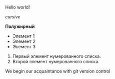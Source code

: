Hello world!

*cursive*

**Полужирный**

* Элемент 1
* Элемент 2
* Элемент 3

1. Первый элемент нумерованного списка.
2. Второй элемент нумерованного списка.

We begin our acquaintance with git version control